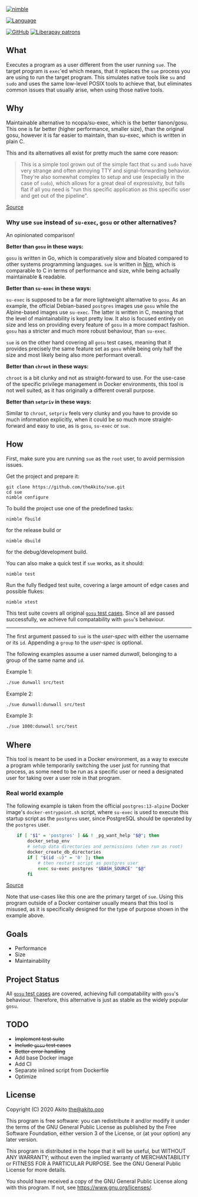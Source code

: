 [![nimble](https://raw.githubusercontent.com/yglukhov/nimble-tag/master/nimble.png)](https://nimble.directory/pkg/sue)

[![Language](https://img.shields.io/badge/language-Nim-orange.svg?style=plastic)](https://nim-lang.org/)

[![GitHub](https://img.shields.io/badge/license-GPL--3.0-informational?style=plastic)](https://www.gnu.org/licenses/gpl-3.0.txt)
[![Liberapay patrons](https://img.shields.io/liberapay/patrons/Akito?style=plastic)](https://liberapay.com/Akito/)

## What
Executes a program as a user different from the user running `sue`. The target program is `exec`'ed which means, that it replaces the `sue` process you are using to run the target program. This simulates native tools like `su` and `sudo` and uses the same low-level POSIX tools to achieve that, but eliminates common issues that usually arise, when using those native tools.

## Why
Maintainable alternative to ncopa/su-exec, which is the better tianon/gosu. This one is far better (higher performance, smaller size), than the original gosu, however it is far easier to maintain, than su-exec, which is written in plain C.

This and its alternatives all exist for pretty much the same core reason:

>This is a simple tool grown out of the simple fact that `su` and `sudo` have very strange and often annoying TTY and signal-forwarding behavior.  They're also somewhat complex to setup and use (especially in the case of `sudo`), which allows for a great deal of expressivity, but falls flat if all you need is "run this specific application as this specific user and get out of the pipeline".

[Source](https://github.com/tianon/gosu/blob/master/README.md)

### Why use `sue` instead of `su-exec`, `gosu` or other alternatives?
An opinionated comparison!

**Better than `gosu` in these ways:**

`gosu` is written in Go, which is comparatively slow and bloated compared to other systems programming languages. `sue` is written in [Nim](https://nim-lang.org/), which is comparable to C in terms of performance and size, while being actually maintainable & readable.

**Better than `su-exec` in these ways:**

`su-exec` is supposed to be a far more lightweight alternative to `gosu`. As an example, the official Debian-based `postgres` images use `gosu` while the Alpine-based images use `su-exec`.
The latter is written in C, meaning that the level of maintainability is kept pretty low. It also is focused entirely on size and less on providing every feature of `gosu` in a more compact fashion. `gosu` has a stricter and much more robust behaviour, than `su-exec`.

`sue` is on the other hand covering all `gosu` test cases, meaning that it provides precisely the same feature set as `gosu` while being only half the size and most likely being also more performant overall.

**Better than `chroot` in these ways:**

`chroot` is a bit clunky and not as straight-forward to use. For the use-case of the specific privilege management in Docker environments, this tool is not well suited, as it has originally a different overall purpose.

**Better than `setpriv` in these ways:**

Similar to `chroot`, `setpriv` feels very clunky and you have to provide so much information explicitly, when it could be so much more straight-forward and easy to use, as is `gosu`, `su-exec` or `sue`.

## How
First, make sure you are running `sue` as the `root` user, to avoid permission issues.

Get the project and prepare it:
```
git clone https://github.com/theAkito/sue.git
cd sue
nimble configure
```
To build the project use one of the predefined tasks:
```
nimble fbuild
```
for the release build or
```
nimble dbuild
```
for the debug/development build.

You can also make a quick test if `sue` works, as it should:
```
nimble test
```
Run the fully fledged test suite, covering a large amount of edge cases and possible flukes:
```
nimble xtest
```
This test suite covers all original [`gosu` test cases](https://github.com/tianon/gosu/blob/master/Dockerfile.test-alpine). Since all are passed successfully, we achieve full compatability with `gosu`'s behaviour.
____

The first argument passed to `sue` is the *user-spec* with either the username or its `id`. Appending a `group` to the *user-spec* is optional.

The following examples assume a user named *dunwall*, belonging to a group of the same name and `id`.

Example 1:
```bash
./sue dunwall src/test
```
Example 2:
```bash
./sue dunwall:dunwall src/test
```
Example 3:
```bash
./sue 1000:dunwall src/test
```

## Where
This tool is meant to be used in a Docker environment, as a way to execute a program while temporarily switching the user just for running that process, as some need to be run as a specific user or need a designated user for taking over a user role in that program.

### Real world example

The following example is taken from the official `postgres:13-alpine` Docker image's `docker-entrypoint.sh` script, where `su-exec` is used to execute this startup script as the `postgres` user, since PostgreSQL should be operated by the `postgres` user.

```bash
	if [ "$1" = 'postgres' ] && ! _pg_want_help "$@"; then
		docker_setup_env
		# setup data directories and permissions (when run as root)
		docker_create_db_directories
		if [ "$(id -u)" = '0' ]; then
			# then restart script as postgres user
			exec su-exec postgres "$BASH_SOURCE" "$@"
		fi
```

[Source](https://github.com/docker-library/postgres/blob/b80fcb5ac7f6dde712e70d2d53a88bf880700fde/13/docker-entrypoint.sh#L281)

Note that use-cases like this one are the primary target of `sue`. Using this program outside of a Docker container usually means that this tool is misused, as it is specifically designed for the type of purpose shown in the example above.

## Goals
* Performance
* Size
* Maintainability

## Project Status
All [`gosu` test cases](https://github.com/tianon/gosu/blob/master/Dockerfile.test-alpine) are covered, achieving full compatability with `gosu`'s behaviour. Therefore, this alternative is just as stable as the widely popular `gosu`.

## TODO
* ~~Implement test suite~~
* ~~Include `gosu` test cases~~
* ~~Better error handling~~
* Add base Docker image
* Add CI
* Separate inlined script from Dockerfile
* Optimize

## License
Copyright (C) 2020  Akito <the@akito.ooo>

This program is free software: you can redistribute it and/or modify
it under the terms of the GNU General Public License as published by
the Free Software Foundation, either version 3 of the License, or
(at your option) any later version.

This program is distributed in the hope that it will be useful,
but WITHOUT ANY WARRANTY; without even the implied warranty of
MERCHANTABILITY or FITNESS FOR A PARTICULAR PURPOSE.  See the
GNU General Public License for more details.

You should have received a copy of the GNU General Public License
along with this program.  If not, see <https://www.gnu.org/licenses/>.